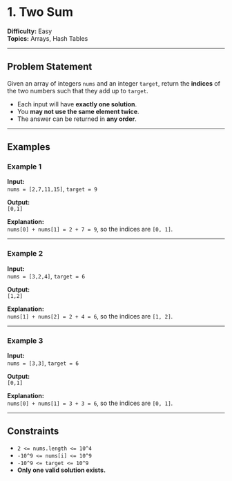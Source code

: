 # 1. Two Sum

**Difficulty:** Easy  
**Topics:** Arrays, Hash Tables  

---

## Problem Statement

Given an array of integers `nums` and an integer `target`, return the **indices** of the two numbers such that they add up to `target`.

- Each input will have **exactly one solution**.
- You **may not use the same element twice**.
- The answer can be returned in **any order**.

---

## Examples

### Example 1
**Input:**  
`nums = [2,7,11,15]`, `target = 9`  

**Output:**  
`[0,1]`  

**Explanation:**  
`nums[0] + nums[1] = 2 + 7 = 9`, so the indices are `[0, 1]`.

---

### Example 2
**Input:**  
`nums = [3,2,4]`, `target = 6`  

**Output:**  
`[1,2]`  

**Explanation:**  
`nums[1] + nums[2] = 2 + 4 = 6`, so the indices are `[1, 2]`.

---

### Example 3
**Input:**  
`nums = [3,3]`, `target = 6`  

**Output:**  
`[0,1]`  

**Explanation:**  
`nums[0] + nums[1] = 3 + 3 = 6`, so the indices are `[0, 1]`.

---

## Constraints

- `2 <= nums.length <= 10^4`
- `-10^9 <= nums[i] <= 10^9`
- `-10^9 <= target <= 10^9`
- **Only one valid solution exists.**